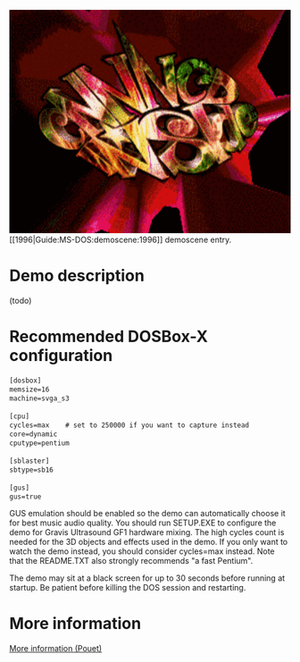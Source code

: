 <img src="images/Demoscene:Inside-by-CNCD-(1996).gif" width="640" height="400"><br>
[[1996|Guide:MS-DOS:demoscene:1996]] demoscene entry.

# Demo description

(todo)

# Recommended DOSBox-X configuration

    [dosbox]
    memsize=16
    machine=svga_s3
    
    [cpu]
    cycles=max    # set to 250000 if you want to capture instead
    core=dynamic
    cputype=pentium
    
    [sblaster]
    sbtype=sb16
    
    [gus]
    gus=true

GUS emulation should be enabled so the demo can automatically choose it for best music audio quality. You should run SETUP.EXE to configure the demo for Gravis Ultrasound GF1 hardware mixing. The high cycles count is needed for the 3D objects and effects used in the demo. If you only want to watch the demo instead, you should consider cycles=max instead. Note that the README.TXT also strongly recommends "a fast Pentium".

The demo may sit at a black screen for up to 30 seconds before running at startup. Be patient before killing the DOS session and restarting.

# More information

[More information (Pouet)](http://www.pouet.net/prod.php?which=74)
